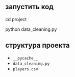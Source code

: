 ## запустить код

cd project

python data_cleaning.py

## структура проекта

- `__pycache__`
- `data_cleaning.py`
- `players.csv`
